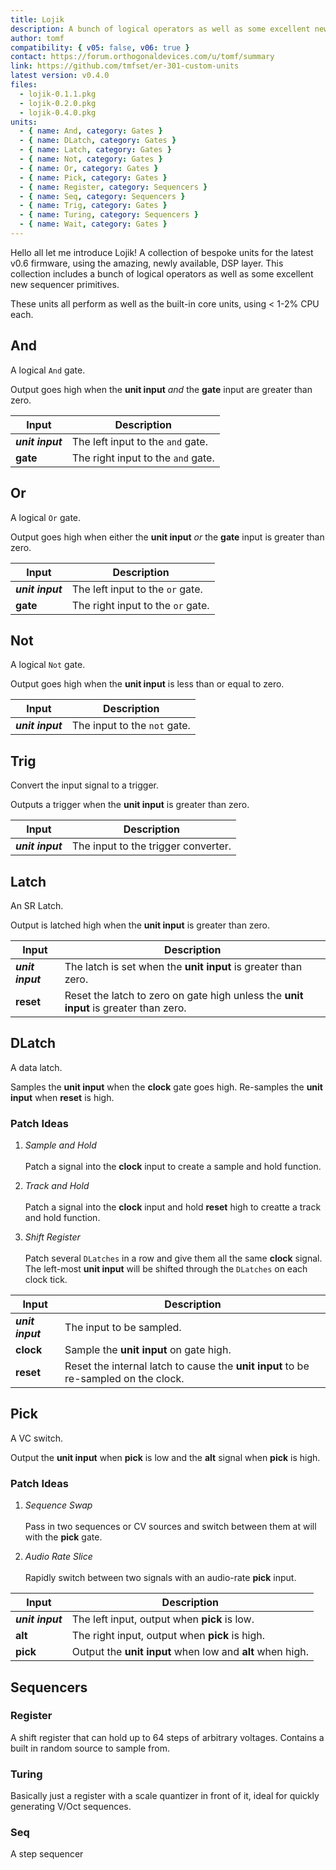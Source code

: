 ```yaml
---
title: Lojik
description: A bunch of logical operators as well as some excellent new sequencer primitives
author: tomf
compatibility: { v05: false, v06: true }
contact: https://forum.orthogonaldevices.com/u/tomf/summary
link: https://github.com/tmfset/er-301-custom-units
latest version: v0.4.0
files:
  - lojik-0.1.1.pkg
  - lojik-0.2.0.pkg
  - lojik-0.4.0.pkg
units:
  - { name: And, category: Gates }
  - { name: DLatch, category: Gates }
  - { name: Latch, category: Gates }
  - { name: Not, category: Gates }
  - { name: Or, category: Gates }
  - { name: Pick, category: Gates }
  - { name: Register, category: Sequencers }
  - { name: Seq, category: Sequencers }
  - { name: Trig, category: Gates }
  - { name: Turing, category: Sequencers }
  - { name: Wait, category: Gates }
---
```


Hello all let me introduce Lojik! A collection of bespoke units for the latest v0.6 firmware, using the amazing, newly available, DSP layer. This collection includes a bunch of logical operators as well as some excellent new sequencer primitives.

These units all perform as well as the built-in core units, using < 1-2% CPU each.

## And

A logical `And` gate.

Output goes high when the **unit input** _and_ the **gate** input are greater than zero.

| Input            | Description                        |
| ---------------- | ---------------------------------- |
| **_unit input_** | The left input to the `and` gate.  |
| **gate**         | The right input to the `and` gate. |

## Or

A logical `Or` gate.

Output goes high when either the **unit input** _or_ the **gate** input is greater than zero.

| Input            | Description                       |
| ---------------- | --------------------------------- |
| **_unit input_** | The left input to the `or` gate.  |
| **gate**         | The right input to the `or` gate. |

## Not

A logical `Not` gate.

Output goes high when the **unit input** is less than or equal to zero.

| Input            | Description                  |
| ---------------- | ---------------------------- |
| **_unit input_** | The input to the `not` gate. |

## Trig

Convert the input signal to a trigger.

Outputs a trigger when the **unit input** is greater than zero.

| Input            | Description                         |
| ---------------- | ----------------------------------- |
| **_unit input_** | The input to the trigger converter. |

## Latch

An SR Latch.

Output is latched high when the **unit input** is greater than zero.

| Input            | Description                                                                          |
| ---------------- | ------------------------------------------------------------------------------------ |
| **_unit input_** | The latch is set when the **unit input** is greater than zero.                       |
| **reset**        | Reset the latch to zero on gate high unless the **unit input** is greater than zero. |

## DLatch

A data latch.

Samples the **unit input** when the **clock** gate goes high. Re-samples the **unit input** when **reset** is high.

### Patch Ideas

1. _Sample and Hold_<br><br>Patch a signal into the **clock** input to create a sample and hold function.

2. _Track and Hold_<br><br>Patch a signal into the **clock** input and hold **reset** high to creatte a track and hold function.

3. _Shift Register_<br><br>Patch several `DLatches` in a row and give them all the same **clock** signal. The left-most **unit input** will be shifted through the `DLatches` on each clock tick.

| Input            | Description                                                                         |
| ---------------- | ----------------------------------------------------------------------------------- |
| **_unit input_** | The input to be sampled.                                                            |
| **clock**        | Sample the **unit input** on gate high.                                             |
| **reset**        | Reset the internal latch to cause the **unit input** to be re-sampled on the clock. |

## Pick

A VC switch.

Output the **unit input** when **pick** is low and the **alt** signal when **pick** is high.

### Patch Ideas

1. _Sequence Swap_<br><br>Pass in two sequences or CV sources and switch between them at will with the **pick** gate.

2. _Audio Rate Slice_<br><br>Rapidly switch between two signals with an audio-rate **pick** input.

| Input            | Description                                               |
| ---------------- | --------------------------------------------------------- |
| **_unit input_** | The left input, output when **pick** is low.              |
| **alt**          | The right input, output when **pick** is high.            |
| **pick**         | Output the **unit input** when low and **alt** when high. |

## Sequencers

### Register

A shift register that can hold up to 64 steps of arbitrary voltages. Contains a built in random source to sample from.

<md-img src="lojik/lojik__000.png" alt=""></md-img>

### Turing

Basically just a register with a scale quantizer in front of it, ideal for quickly generating V/Oct sequences.

<md-img src="lojik/lojik__001.png" alt=""></md-img>

### Seq

A step sequencer

<md-img src="lojik/lojik__002.png" alt=""></md-img>
